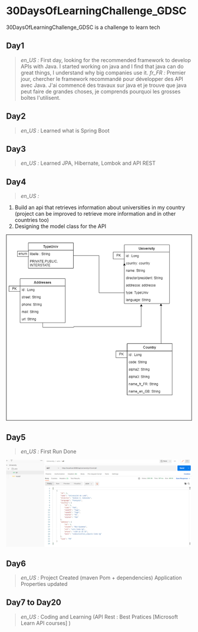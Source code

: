 # 30DaysOfLearningChallenge_GDSC
30DaysOfLearningChallenge_GDSC is a challenge to learn tech
## Day1
><i>en_US :</i>
First day, looking for the recommended framework to develop APIs with Java. I started working on java and I find that java can do great things, I understand why big companies use it.
><i>fr_FR :</i>
Premier jour, chercher le framework recommandé pour développer des API avec Java. J'ai commencé des travaux sur java et je trouve que java peut faire de grandes choses, je comprends pourquoi les grosses boîtes l'utilisent.
## Day2
><i>en_US :</i>
Learned what is Spring Boot
## Day3
><i>en_US :</i>
Learned JPA, Hibernate, Lombok and API REST
## Day4
><i>en_US :</i>
1. Build an api that retrieves information about universities in my country (project can be improved to retrieve more information and in other countries too)
2. Designing the model class for the API

![Model image](class_universitiesAPI.png)
## Day5
><i>en_US :</i>
First Run Done

![First Run](first_run.png)
## Day6
><i>en_US :</i>
Project Created (maven Pom + dependencies)
    Application Properties updated
## Day7 to Day20
><i>en_US :</i>
Coding and Learning (API Rest : Best Pratices [Microsoft Learn API courses] )
